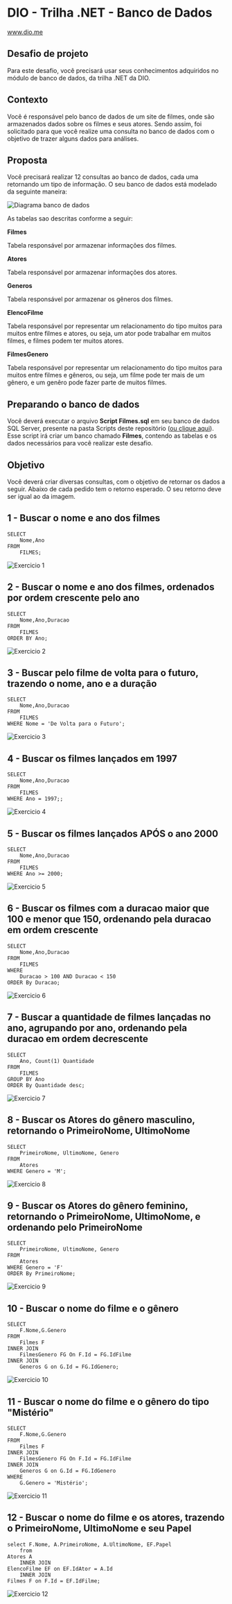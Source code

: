 # DIO - Trilha .NET - Banco de Dados
www.dio.me

## Desafio de projeto
Para este desafio, você precisará usar seus conhecimentos adquiridos no módulo de banco de dados, da trilha .NET da DIO.

## Contexto
Você é responsável pelo banco de dados de um site de filmes, onde são armazenados dados sobre os filmes e seus atores. Sendo assim, foi solicitado para que você realize uma consulta no banco de dados com o objetivo de trazer alguns dados para análises.

## Proposta
Você precisará realizar 12 consultas ao banco de dados, cada uma retornando um tipo de informação.
O seu banco de dados está modelado da seguinte maneira:

![Diagrama banco de dados](Imagens/diagrama.png)

As tabelas sao descritas conforme a seguir:

**Filmes**

Tabela responsável por armazenar informações dos filmes.

**Atores**

Tabela responsável por armazenar informações dos atores.

**Generos**

Tabela responsável por armazenar os gêneros dos filmes.

**ElencoFilme**

Tabela responsável por representar um relacionamento do tipo muitos para muitos entre filmes e atores, ou seja, um ator pode trabalhar em muitos filmes, e filmes
podem ter muitos atores.

**FilmesGenero**

Tabela responsável por representar um relacionamento do tipo muitos para muitos entre filmes e gêneros, ou seja, um filme pode ter mais de um gênero, e um genêro pode fazer parte de muitos filmes.

## Preparando o banco de dados
Você deverá executar o arquivo **Script Filmes.sql** em seu banco de dados SQL Server, presente na pasta Scripts deste repositório ([ou clique aqui](Script%20Filmes.sql)). Esse script irá criar um banco chamado **Filmes**, contendo as tabelas e os dados necessários para você realizar este desafio.

## Objetivo
Você deverá criar diversas consultas, com o objetivo de retornar os dados a seguir. Abaixo de cada pedido tem o retorno esperado. O seu retorno deve ser igual ao da imagem.

## 1 - Buscar o nome e ano dos filmes

```
SELECT 
	Nome,Ano 
FROM
	FILMES;
```

![Exercicio 1](Imagens/1.png)

## 2 - Buscar o nome e ano dos filmes, ordenados por ordem crescente pelo ano
```
SELECT 
	Nome,Ano,Duracao
FROM
	FILMES 
ORDER BY Ano;
```
![Exercicio 2](Imagens/2.png)

## 3 - Buscar pelo filme de volta para o futuro, trazendo o nome, ano e a duração
```
SELECT 
	Nome,Ano,Duracao 
FROM
	FILMES
WHERE Nome = 'De Volta para o Futuro';
```
![Exercicio 3](Imagens/3.png)

## 4 - Buscar os filmes lançados em 1997
```
SELECT 
	Nome,Ano,Duracao 
FROM
	FILMES
WHERE Ano = 1997;;
```
![Exercicio 4](Imagens/4.png)

## 5 - Buscar os filmes lançados APÓS o ano 2000
```
SELECT 
	Nome,Ano,Duracao 
FROM
	FILMES
WHERE Ano >= 2000;
```
![Exercicio 5](Imagens/5.png)

## 6 - Buscar os filmes com a duracao maior que 100 e menor que 150, ordenando pela duracao em ordem crescente
```
SELECT 
	Nome,Ano,Duracao 
FROM
	FILMES
WHERE 
	Duracao > 100 AND Duracao < 150
ORDER By Duracao;
```
![Exercicio 6](Imagens/6.png)

## 7 - Buscar a quantidade de filmes lançadas no ano, agrupando por ano, ordenando pela duracao em ordem decrescente
```
SELECT 
	Ano, Count(1) Quantidade
FROM
	FILMES
GROUP BY Ano
ORDER By Quantidade desc;
```
![Exercicio 7](Imagens/7.png)

## 8 - Buscar os Atores do gênero masculino, retornando o PrimeiroNome, UltimoNome
```
SELECT 
	PrimeiroNome, UltimoNome, Genero 
FROM 
	Atores
WHERE Genero = 'M';
```
![Exercicio 8](Imagens/8.png)

## 9 - Buscar os Atores do gênero feminino, retornando o PrimeiroNome, UltimoNome, e ordenando pelo PrimeiroNome
```
SELECT 
	PrimeiroNome, UltimoNome, Genero 
FROM 
	Atores
WHERE Genero = 'F'
ORDER By PrimeiroNome;
```
![Exercicio 9](Imagens/9.png)

## 10 - Buscar o nome do filme e o gênero
```
SELECT 
	F.Nome,G.Genero
FROM
	Filmes F
INNER JOIN
	FilmesGenero FG On F.Id = FG.IdFilme
INNER JOIN 
	Generos G on G.Id = FG.IdGenero;
```
![Exercicio 10](Imagens/10.png)

## 11 - Buscar o nome do filme e o gênero do tipo "Mistério"
```
SELECT 
	F.Nome,G.Genero
FROM
	Filmes F
INNER JOIN
	FilmesGenero FG On F.Id = FG.IdFilme
INNER JOIN 
	Generos G on G.Id = FG.IdGenero
WHERE 
	G.Genero = 'Mistério';
```
![Exercicio 11](Imagens/11.png)

## 12 - Buscar o nome do filme e os atores, trazendo o PrimeiroNome, UltimoNome e seu Papel
```
select F.Nome, A.PrimeiroNome, A.UltimoNome, EF.Papel 
	from 
Atores A 
	INNER JOIN
ElencoFilme EF on EF.IdAtor = A.Id
	INNER JOIN
Filmes F on F.Id = EF.IdFilme;
```
![Exercicio 12](Imagens/12.png)
